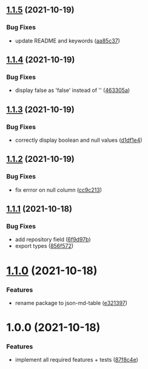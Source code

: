 ## [1.1.5](https://github.com/1nVitr0/lib-json-md-table/compare/v1.1.4...v1.1.5) (2021-10-19)


### Bug Fixes

* update README and keywords ([aa85c37](https://github.com/1nVitr0/lib-json-md-table/commit/aa85c376f9af9bd85ae3216ca5e6bc37095e290c))

## [1.1.4](https://github.com/1nVitr0/lib-json-md-table/compare/v1.1.3...v1.1.4) (2021-10-19)


### Bug Fixes

* display false as 'false' instead of '' ([463305a](https://github.com/1nVitr0/lib-json-md-table/commit/463305abedad4fef29632a3256f767a1f4def78d))

## [1.1.3](https://github.com/1nVitr0/lib-json-md-table/compare/v1.1.2...v1.1.3) (2021-10-19)


### Bug Fixes

* correctly display boolean and null values ([d1df1e4](https://github.com/1nVitr0/lib-json-md-table/commit/d1df1e4f86437ae25861d12ceb8a99bdb9cbc72d))

## [1.1.2](https://github.com/1nVitr0/lib-json-md-table/compare/v1.1.1...v1.1.2) (2021-10-19)


### Bug Fixes

* fix errror on null column ([cc9c213](https://github.com/1nVitr0/lib-json-md-table/commit/cc9c21310d598518a54c3f79f1a6a062e077f668))

## [1.1.1](https://github.com/1nVitr0/lib-json-md-table/compare/v1.1.0...v1.1.1) (2021-10-18)


### Bug Fixes

* add repository field ([6f9d97b](https://github.com/1nVitr0/lib-json-md-table/commit/6f9d97bcf4c2dc9d92b21b7dfd7a89f73ee4414b))
* export types ([856f572](https://github.com/1nVitr0/lib-json-md-table/commit/856f5727d19c4755335f108c7585eb9dfceb30e8))

# [1.1.0](https://github.com/1nVitr0/lib-md-table/compare/v1.0.0...v1.1.0) (2021-10-18)


### Features

* rename package to json-md-table ([e321397](https://github.com/1nVitr0/lib-md-table/commit/e321397d069da95640021feb8a1eec5a65569446))

# 1.0.0 (2021-10-18)


### Features

* implement all required features + tests ([87f8c4e](https://github.com/1nVitr0/lib-md-table/commit/87f8c4e6a666d73bc8aaabb78754903d31e538aa))
